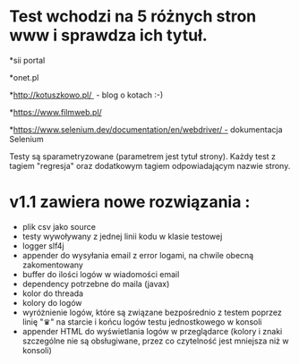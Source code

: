 # Test wchodzi na 5 różnych stron www i sprawdza ich tytuł. 

*sii portal

*onet.pl

*http://kotuszkowo.pl/  - blog o kotach :-)

*https://www.filmweb.pl/

*https://www.selenium.dev/documentation/en/webdriver/ - dokumentacja Selenium

Testy są sparametryzowane (parametrem jest tytuł strony). Każdy test z tagiem "regresja" oraz dodatkowym tagiem odpowiadającym nazwie strony.


# v1.1 zawiera nowe rozwiązania : 
- plik csv jako source
- testy wywoływany z jednej linii kodu w klasie testowej
- logger slf4j
- appender do wysyłania email z error logami, na chwile obecną zakomentowany
- buffer do ilości logów w wiadomości email
- dependency potrzebne do maila (javax)
- kolor do threada
- kolory do logów
- wyróżnienie logów, które są związane bezpośrednio z testem poprzez linię  "♛" na starcie i końcu logów testu jednostkowego w konsoli
- appender HTML do wyświetlania logów w przeglądarce (kolory i znaki szczególne nie są obsługiwane, przez co czytelność jest mniejsza niż w konsoli)

